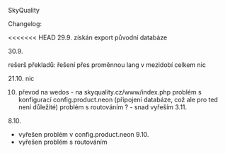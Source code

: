 SkyQuality

Changelog:

<<<<<<< HEAD
29.9. získán export původní databáze

30.9.

rešerš překladů: řešení přes proměnnou lang v mezidobí celkem nic

21.10. nic

10. převod na wedos - na skyquality.cz/www/index.php
problém s konfigurací config.product.neon (připojení databáze, což ale pro ted není důležité)
problém s routováním ? - snad vyřeším 3.11.

8.10.
 - vyřešen problém v config.product.neon
 9.10.
 - vyřešen problém s routováním